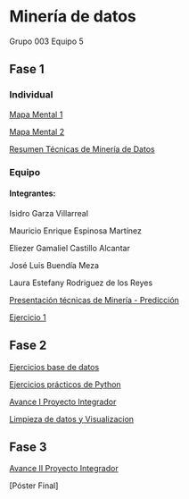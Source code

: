 # Minería de datos
Grupo 003 Equipo 5

## Fase 1

### Individual
[Mapa Mental 1](https://github.com/lauraestefany/Mineria-de-datos/blob/master/MapaMental_1_1588292.pdf)

[Mapa Mental 2](https://github.com/lauraestefany/Mineria-de-datos/blob/master/MapaMental_2_1588292.pdf)

[Resumen Técnicas de Minería de Datos](https://github.com/lauraestefany/Mineria-de-datos/blob/master/Resumen_TecnicasMineria_1588292.pdf)


### Equipo
#### Integrantes:

Isidro Garza Villarreal

Mauricio Enrique Espinosa Martínez

Eliezer Gamaliel Castillo Alcantar

José Luis Buendía Meza

Laura Estefany Rodriguez de los Reyes


[Presentación técnicas de Minería - Predicción](https://github.com/lauraestefany/Mineria-de-datos/blob/master/Presentaci%C3%B3n_Predicci%C3%B3n_5.pdf)

[Ejercicio 1](https://github.com/lauraestefany/Mineria-de-datos/blob/master/Ejercicios1_5_003.ipynb)

## Fase 2
[Ejercicios base de datos](https://github.com/lauraestefany/Mineria-de-datos/blob/master/AnalisisBD_1588292.pdf)

[Ejercicios prácticos de Python](https://github.com/lauraestefany/Mineria-de-datos/blob/master/PythonBasico_1588292)

[Avance I Proyecto Integrador](https://github.com/lauraestefany/Mineria-de-datos/blob/master/Avance1-PIA_13_003.pdf)

[Limpieza de datos y Visualizacion](https://github.com/lauraestefany/Mineria-de-datos/blob/master/Proyecto%20(1).ipynb)


## Fase 3
[Avance II Proyecto Integrador](https://github.com/lauraestefany/Mineria-de-datos/blob/master/AvancePIA_II_003_13)

[Póster Final]
